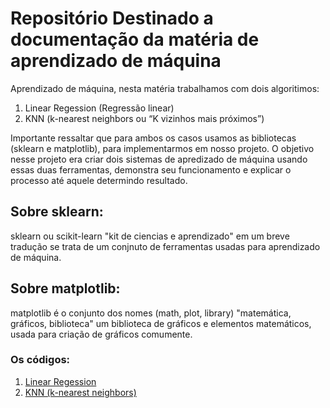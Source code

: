# Repositório Destinado a documentação da matéria de aprendizado de máquina

Aprendizado de máquina, nesta matéria trabalhamos com dois algoritimos:

1. Linear Regession (Regressão linear)
2. KNN (k-nearest neighbors ou “K vizinhos mais próximos”)

Importante ressaltar que para ambos os casos usamos as bibliotecas (sklearn e matplotlib), para implementarmos em nosso projeto.
O objetivo nesse projeto era criar dois sistemas de apredizado de máquina usando essas duas ferramentas, demonstra seu funcionamento e explicar o processo até aquele determindo resultado.


## Sobre sklearn:

sklearn ou scikit-learn "kit de ciencias e aprendizado" em um breve tradução se trata de um conjnuto de ferramentas usadas para aprendizado de máquina.

## Sobre matplotlib:

matplotlib é o conjunto dos nomes (math, plot, library) "matemática, gráficos, biblioteca" um biblioteca de gráficos e elementos matemáticos, usada para criação de gráficos comumente.

### Os códigos:

1. [Linear Regession](code/MetricLinearRegression.py)
2. [KNN (k-nearest neighbors)](code/KnnClassifier.py)

